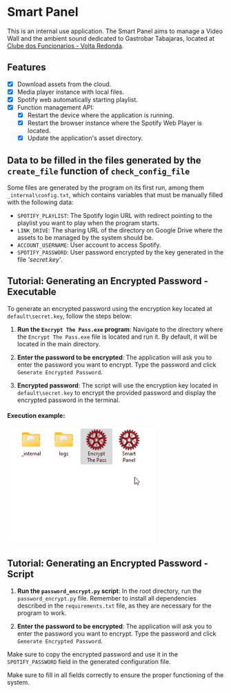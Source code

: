 # Smart Panel
This is an internal use application.
The Smart Panel aims to manage a Video Wall and the ambient sound dedicated to Gastrobar Tabajaras, located at [Clube dos Funcionarios - Volta Redonda](https://clubedosfuncionarios.com.br/).

## Features

- [x] Download assets from the cloud.
- [x] Media player instance with local files.
- [x] Spotify web automatically starting playlist.
- [x] Function management API:
    - [x] Restart the device where the application is running.
    - [x] Restart the browser instance where the Spotify Web Player is located.
    - [x] Update the application's asset directory.

## Data to be filled in the files generated by the `create_file` function of `check_config_file`

Some files are generated by the program on its first run, among them `_internal\config.txt`, which contains variables that must be manually filled with the following data:
- `SPOTIFY_PLAYLIST`: The Spotify login URL with redirect pointing to the playlist you want to play when the program starts.
- `LINK_DRIVE`: The sharing URL of the directory on Google Drive where the assets to be managed by the system should be.
- `ACCOUNT_USERNAME`: User account to access Spotify.
- `SPOTIFY_PASSWORD`: User password encrypted by the key generated in the file _'secret.key'_.

## Tutorial: Generating an Encrypted Password - Executable

To generate an encrypted password using the encryption key located at `default\secret.key`, follow the steps below:

1. **Run the `Encrypt The Pass.exe` program**:
        Navigate to the directory where the `Encrypt The Pass.exe` file is located and run it. By default, it will be located in the main directory.

2. **Enter the password to be encrypted**:
        The application will ask you to enter the password you want to encrypt. Type the password and click `Generate Encrypted Password`.

3. **Encrypted password**:
        The script will use the encryption key located in `default\secret.key` to encrypt the provided password and display the encrypted password in the terminal.

#### Execution example:
![Usage example](https://github.com/Erick-Porto/assets/blob/main/utilization_example.gif)
## Tutorial: Generating an Encrypted Password - Script

1. **Run the `password_encrypt.py` script**:
        In the root directory, run the `password_encrypt.py` file. Remember to install all dependencies described in the `requirements.txt` file, as they are necessary for the program to work.

2. **Enter the password to be encrypted**:
        The application will ask you to enter the password you want to encrypt. Type the password and click `Generate Encrypted Password`.

Make sure to copy the encrypted password and use it in the `SPOTIFY_PASSWORD` field in the generated configuration file.

Make sure to fill in all fields correctly to ensure the proper functioning of the system.
